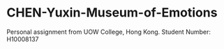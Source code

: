 # CHEN-Yuxin-Museum-of-Emotions
Personal assignment from UOW College, Hong Kong. Student Number: H10008137
